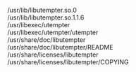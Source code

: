 /usr/lib/libutempter.so.0  
/usr/lib/libutempter.so.1.1.6  
/usr/libexec/utempter  
/usr/libexec/utempter/utempter  
/usr/share/doc/libutempter  
/usr/share/doc/libutempter/README  
/usr/share/licenses/libutempter  
/usr/share/licenses/libutempter/COPYING  
